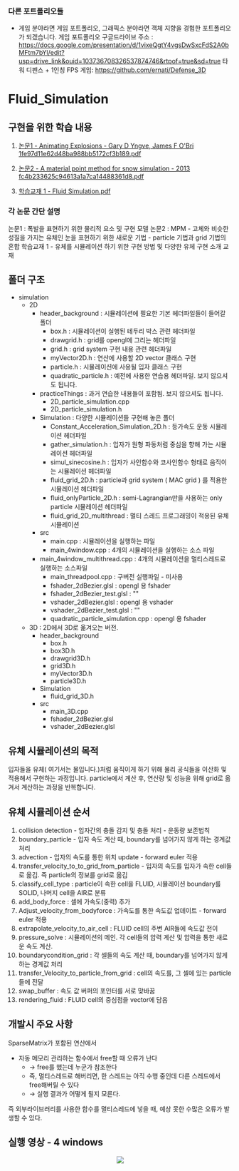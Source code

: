 ### 다른 포트폴리오들 
- 게임 분야라면 게임 포트폴리오, 그래픽스 분야라면 객체 지향을 경험한 포트폴리오가 되겠습니다.
게임 포트폴리오 구글드라이브 주소 : https://docs.google.com/presentation/d/1vixeQgtY4vgsDwSxcFdS2A0bMFtm7bYl/edit?usp=drive_link&ouid=103736708326537874746&rtpof=true&sd=true
타워 디펜스 + 1인칭 FPS 게임: https://github.com/ernati/Defense_3D


# Fluid_Simulation

## 구현을 위한 학습 내용
1. [논문1 - Animating Explosions - Gary D Yngve, James F O'Bri 1fe97d11e62d48ba988bb5172cf3b189.pdf](https://github.com/ernati/Fluid_Simulation/files/13201146/1.-.Animating.Explosions.-.Gary.D.Yngve.James.F.O.Bri.1fe97d11e62d48ba988bb5172cf3b189.pdf)

2. [논문2 - A material point method for snow simulation - 2013 fc4b233625c94613a1a7ca14488361d8.pdf](https://github.com/ernati/Fluid_Simulation/files/13201147/2.-.A.material.point.method.for.snow.simulation.-.2013.fc4b233625c94613a1a7ca14488361d8.pdf)

3. [학습교재 1 - Fluid Simulation.pdf](https://github.com/ernati/Fluid_Simulation/files/13201149/1.-.Fluid.Simulation.pdf)

### 각 논문 간단 설명
논문1 : 폭발을 표현하기 위한 물리적 요소 및 구현 모델
논문2 : MPM - 고체와 비슷한 성질을 가지는 유체인 눈을 표현하기 위한 새로운 기법 - particle 기법과 grid 기법의 혼합
학습교재 1 - 유체를 시뮬레이션 하기 위한 구현 방법 및 다양한 유체 구현 소개 교재

## 폴더 구조
- simulation
    - 2D
        - header_background : 시뮬레이션에 필요한 기본 헤더파일들이 들어갈 폴더
            - box.h : 시뮬레이션이 실행된 테두리 박스 관련 헤더파일
            - drawgrid.h : grid를 opengl에 그리는 헤더파일
            - grid.h : grid system 구현 내용 관련 헤더파일
            - myVector2D.h : 연산에 사용할 2D vector 클래스 구현
            - particle.h : 시뮬레이션에 사용될 입자 클래스 구현
            - quadratic_particle.h : 예전에 사용한 연습용 헤더파일. 보지 않으셔도 됩니다.
        - practiceThings : 과거 연습한 내용들이 포함됨. 보지 않으셔도 됩니다.
            - 2D_particle_simulation.cpp
            - 2D_particle_simulation.h
        - Simulation : 다양한 시뮬레이션들 구현해 놓은 폴더
            - Constant_Acceleration_Simulation_2D.h : 등가속도 운동 시뮬레이션 헤더파일
	        - gather_simulation.h : 입자가 원형 파동처럼 중심을 향해 가는 시뮬레이션 헤더파일
            - simul_sinecosine.h : 입자가 사인함수와 코사인함수 형태로 움직이는 시뮬레이션 헤더파일
            - fluid_grid_2D.h : particle과 grid system ( MAC grid ) 를 적용한 시뮬레이션 헤더파일
            - fluid_onlyParticle_2D.h : semi-Lagrangian만을 사용하는 only particle 시뮬레이션 헤더파일
            - fluid_grid_2D_multithread : 멀티 스레드 프로그래밍이 적용된 유체 시뮬레이션     
        - src
            - main.cpp : 시뮬레이션을 실행하는 파일
            - main_4window.cpp : 4개의 시뮬레이션을 실행하는 소스 파일
	    - main_4window_multithread.cpp : 4개의 시뮬레이션을 멀티스레드로 실행하는 소스파일
            - main_threadpool.cpp : 구버전 실행파일 - 미사용
            - fshader_2dBezier.glsl : opengl 용 fshader
            - fshader_2dBezier_test.glsl : ""
            - vshader_2dBezier.glsl : opengl 용 vshader
            - vshader_2dBezier_test.glsl : ""
            - quadratic_particle_simulation.cpp : opengl 용 fshader
    - 3D : 2D에서 3D로 옮겨오는 버전.
        - header_background
            - box.h
            - box3D.h
            - drawgrid3D.h
            - grid3D.h
            - myVector3D.h
            - particle3D.h
        - Simulation
            - fluid_grid_3D.h
        - src
            - main_3D.cpp
            - fshader_2dBezier.glsl
            - vshader_2dBezier.glsl

## 유체 시뮬레이션의 목적
입자들을 유체( 여기서는 물입니다.)처럼 움직이게 하기 위해 물리 공식들을 이산화 및 적용해서 구현하는 과정입니다.
particle에서 계산 후, 연산량 및 성능을 위해 grid로 옮겨서 계산하는 과정을 반복합니다.

## 유체 시뮬레이션 순서
1. collision detection - 입자간의 충돌 감지 및 충돌 처리 - 운동량 보존법칙
2. boundary_particle - 입자 속도 계산 때, boundary를 넘어가지 않게 하는 경계값처리
3. advection - 입자의 속도를 통한 위치 update - forward euler 적용
4. transfer_velocity_to_to_grid_from_particle - 입자의 속도를 입자가 속한 cell들로 옮김. 즉 particle의 정보를 grid로 옮김
5. classify_cell_type : particle이 속한 cell을 FLUID, 시뮬레이션 boundary를 SOLID, 나머지 cell을 AIR로 분류
6. add_body_force : 셀에 가속도(중력) 추가
7. Adjust_velocity_from_bodyforce : 가속도를 통한 속도값 업데이트 - forward euler 적용
8. extrapolate_velocity_to_air_cell : FLUID cell의 주변 AIR들에 속도값 전이
9. pressure_solve : 시뮬레이션의 메인. 각 cell들의 압력 계산 및 압력을 통한 새로운 속도 계산.
10. boundarycondition_grid : 각 셀들의 속도 계산 때, boundary를 넘어가지 않게 하는 경계값 처리
11. transfer_Velocity_to_particle_from_grid : cell의 속도를, 그 셀에 있는 particle들에 전달
12. swap_buffer : 속도 값 버퍼의 포인터를 서로 맞바꿈
13. rendering_fluid : FLUID cell의 중심점을 vector에 담음


## 개발시 주요 사항
SparseMatrix가 포함된 연산에서

- 자동 메모리 관리하는 함수에서 free할 때 오류가 난다
    - → free를 했는데 누군가 참조한다
    - 즉, 멀티스레드로 해버리면, 한 스레드는 아직 수행 중인데 다른 스레드에서 free해버릴 수 있다
    - → 실행 결과가 어떻게 될지 모른다.

즉 외부라이브러리를 사용한 함수를 멀티스레드에 넣을 때, 예상 못한 수많은 오류가 발생할 수 있다.



## 실행 영상 - 4 windows
<p align="center">
<img src="https://github.com/ernati/Fluid_Simulation/assets/31719912/d4c458de-10e7-4b3e-ba8c-2b78a01657ac">
</p>
